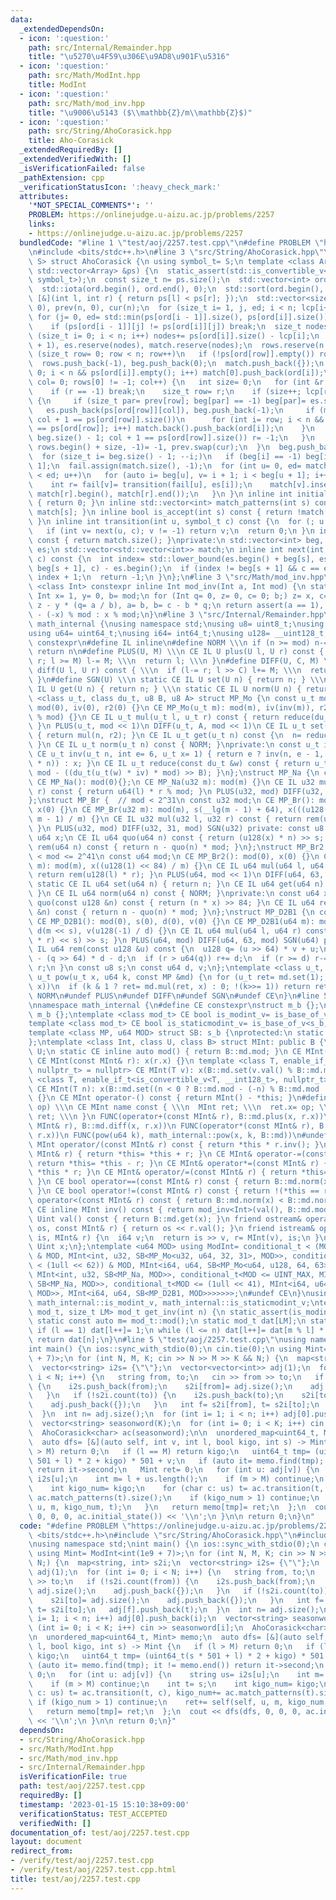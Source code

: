 ```yaml
---
data:
  _extendedDependsOn:
  - icon: ':question:'
    path: src/Internal/Remainder.hpp
    title: "\u5270\u4F59\u306E\u9AD8\u901F\u5316"
  - icon: ':question:'
    path: src/Math/ModInt.hpp
    title: ModInt
  - icon: ':question:'
    path: src/Math/mod_inv.hpp
    title: "\u9006\u5143 ($\\mathbb{Z}/m\\mathbb{Z}$)"
  - icon: ':question:'
    path: src/String/AhoCorasick.hpp
    title: Aho-Corasick
  _extendedRequiredBy: []
  _extendedVerifiedWith: []
  _isVerificationFailed: false
  _pathExtension: cpp
  _verificationStatusIcon: ':heavy_check_mark:'
  attributes:
    '*NOT_SPECIAL_COMMENTS*': ''
    PROBLEM: https://onlinejudge.u-aizu.ac.jp/problems/2257
    links:
    - https://onlinejudge.u-aizu.ac.jp/problems/2257
  bundledCode: "#line 1 \"test/aoj/2257.test.cpp\"\n#define PROBLEM \"https://onlinejudge.u-aizu.ac.jp/problems/2257\"\
    \n#include <bits/stdc++.h>\n#line 3 \"src/String/AhoCorasick.hpp\"\ntemplate <typename\
    \ S> struct AhoCorasick {\n using symbol_t= S;\n template <class Array> AhoCorasick(const\
    \ std::vector<Array> &ps) {\n  static_assert(std::is_convertible_v<decltype(ps[0][0]),\
    \ symbol_t>);\n  const size_t n= ps.size();\n  std::vector<int> ord(n), rows;\n\
    \  std::iota(ord.begin(), ord.end(), 0);\n  std::sort(ord.begin(), ord.end(),\
    \ [&](int l, int r) { return ps[l] < ps[r]; });\n  std::vector<size_t> lcp(n,\
    \ 0), prev(n, 0), cur(n);\n  for (size_t i= 1, j, ed; i < n; lcp[i++]= j)\n  \
    \ for (j= 0, ed= std::min(ps[ord[i - 1]].size(), ps[ord[i]].size()); j < ed; j++)\n\
    \    if (ps[ord[i - 1]][j] != ps[ord[i]][j]) break;\n  size_t nodes= 1;\n  for\
    \ (size_t i= 0; i < n; i++) nodes+= ps[ord[i]].size() - lcp[i];\n  beg.reserve(nodes\
    \ + 1), es.reserve(nodes), match.reserve(nodes);\n  rows.reserve(n + 1);\n  for\
    \ (size_t row= 0; row < n; row++)\n   if (!ps[ord[row]].empty()) rows.push_back(row);\n\
    \  rows.push_back(-1), beg.push_back(0);\n  match.push_back({});\n  for (int i=\
    \ 0; i < n && ps[ord[i]].empty(); i++) match[0].push_back(ord[i]);\n  for (size_t\
    \ col= 0; rows[0] != -1; col++) {\n   int size= 0;\n   for (int &r: rows) {\n\
    \    if (r == -1) break;\n    size_t row= r;\n    if (size++; lcp[row] <= col)\
    \ {\n     if (size_t par= prev[row]; beg[par] == -1) beg[par]= es.size();\n  \
    \   es.push_back(ps[ord[row]][col]), beg.push_back(-1);\n     if (match.push_back({});\
    \ col + 1 == ps[ord[row]].size())\n      for (int i= row; i < n && ps[ord[i]]\
    \ == ps[ord[row]]; i++) match.back().push_back(ord[i]);\n    }\n    if (cur[row]=\
    \ beg.size() - 1; col + 1 == ps[ord[row]].size()) r= -1;\n   }\n   *std::remove(rows.begin(),\
    \ rows.begin() + size, -1)= -1, prev.swap(cur);\n  }\n  beg.push_back(es.size());\n\
    \  for (size_t i= beg.size() - 1; --i;)\n   if (beg[i] == -1) beg[i]= beg[i +\
    \ 1];\n  fail.assign(match.size(), -1);\n  for (int u= 0, ed= match.size(); u\
    \ < ed; u++)\n   for (auto i= beg[u], v= i + 1; i < beg[u + 1]; i++, v++) {\n\
    \    int r= fail[v]= transition(fail[u], es[i]);\n    match[v].insert(match[v].end(),\
    \ match[r].begin(), match[r].end());\n   }\n }\n inline int initial_state() const\
    \ { return 0; }\n inline std::vector<int> match_patterns(int s) const { return\
    \ match[s]; }\n inline bool is_accept(int s) const { return !match[s].empty();\
    \ }\n inline int transition(int u, symbol_t c) const {\n  for (; u >= 0; u= fail[u])\n\
    \   if (int v= next(u, c); v != -1) return v;\n  return 0;\n }\n inline int state_size()\
    \ const { return match.size(); }\nprivate:\n std::vector<int> beg, fail;\n std::vector<symbol_t>\
    \ es;\n std::vector<std::vector<int>> match;\n inline int next(int s, symbol_t\
    \ c) const {\n  int index= std::lower_bound(es.begin() + beg[s], es.begin() +\
    \ beg[s + 1], c) - es.begin();\n  if (index != beg[s + 1] && c == es[index]) return\
    \ index + 1;\n  return -1;\n }\n};\n#line 3 \"src/Math/mod_inv.hpp\"\ntemplate\
    \ <class Int> constexpr inline Int mod_inv(Int a, Int mod) {\n static_assert(std::is_signed_v<Int>);\n\
    \ Int x= 1, y= 0, b= mod;\n for (Int q= 0, z= 0, c= 0; b;) z= x, c= a, x= y, y=\
    \ z - y * (q= a / b), a= b, b= c - b * q;\n return assert(a == 1), x < 0 ? mod\
    \ - (-x) % mod : x % mod;\n}\n#line 3 \"src/Internal/Remainder.hpp\"\nnamespace\
    \ math_internal {\nusing namespace std;\nusing u8= uint8_t;\nusing u32= uint32_t;\n\
    using u64= uint64_t;\nusing i64= int64_t;\nusing u128= __uint128_t;\n#define CE\
    \ constexpr\n#define IL inline\n#define NORM \\\n if (n >= mod) n-= mod; \\\n\
    \ return n\n#define PLUS(U, M) \\\n CE IL U plus(U l, U r) const { \\\n  if (l+=\
    \ r; l >= M) l-= M; \\\n  return l; \\\n }\n#define DIFF(U, C, M) \\\n CE IL U\
    \ diff(U l, U r) const { \\\n  if (l-= r; l >> C) l+= M; \\\n  return l; \\\n\
    \ }\n#define SGN(U) \\\n static CE IL U set(U n) { return n; } \\\n static CE\
    \ IL U get(U n) { return n; } \\\n static CE IL U norm(U n) { return n; }\ntemplate\
    \ <class u_t, class du_t, u8 B, u8 A> struct MP_Mo {\n const u_t mod;\n CE MP_Mo():\
    \ mod(0), iv(0), r2(0) {}\n CE MP_Mo(u_t m): mod(m), iv(inv(m)), r2(-du_t(mod)\
    \ % mod) {}\n CE IL u_t mul(u_t l, u_t r) const { return reduce(du_t(l) * r);\
    \ }\n PLUS(u_t, mod << 1)\n DIFF(u_t, A, mod << 1)\n CE IL u_t set(u_t n) const\
    \ { return mul(n, r2); }\n CE IL u_t get(u_t n) const {\n  n= reduce(n);\n  NORM;\n\
    \ }\n CE IL u_t norm(u_t n) const { NORM; }\nprivate:\n const u_t iv, r2;\n static\
    \ CE u_t inv(u_t n, int e= 6, u_t x= 1) { return e ? inv(n, e - 1, x * (2 - x\
    \ * n)) : x; }\n CE IL u_t reduce(const du_t &w) const { return u_t(w >> B) +\
    \ mod - ((du_t(u_t(w) * iv) * mod) >> B); }\n};\nstruct MP_Na {\n const u32 mod;\n\
    \ CE MP_Na(): mod(0){};\n CE MP_Na(u32 m): mod(m) {}\n CE IL u32 mul(u32 l, u32\
    \ r) const { return u64(l) * r % mod; }\n PLUS(u32, mod) DIFF(u32, 31, mod) SGN(u32)\n\
    };\nstruct MP_Br {  // mod < 2^31\n const u32 mod;\n CE MP_Br(): mod(0), s(0),\
    \ x(0) {}\n CE MP_Br(u32 m): mod(m), s(__lg(m - 1) + 64), x(((u128(1) << s) +\
    \ m - 1) / m) {}\n CE IL u32 mul(u32 l, u32 r) const { return rem(u64(l) * r);\
    \ }\n PLUS(u32, mod) DIFF(u32, 31, mod) SGN(u32) private: const u8 s;\n const\
    \ u64 x;\n CE IL u64 quo(u64 n) const { return (u128(x) * n) >> s; }\n CE IL u32\
    \ rem(u64 n) const { return n - quo(n) * mod; }\n};\nstruct MP_Br2 {  // 2^20\
    \ < mod <= 2^41\n const u64 mod;\n CE MP_Br2(): mod(0), x(0) {}\n CE MP_Br2(u64\
    \ m): mod(m), x((u128(1) << 84) / m) {}\n CE IL u64 mul(u64 l, u64 r) const {\
    \ return rem(u128(l) * r); }\n PLUS(u64, mod << 1)\n DIFF(u64, 63, mod << 1)\n\
    \ static CE IL u64 set(u64 n) { return n; }\n CE IL u64 get(u64 n) const { NORM;\
    \ }\n CE IL u64 norm(u64 n) const { NORM; }\nprivate:\n const u64 x;\n CE IL u128\
    \ quo(const u128 &n) const { return (n * x) >> 84; }\n CE IL u64 rem(const u128\
    \ &n) const { return n - quo(n) * mod; }\n};\nstruct MP_D2B1 {\n const u64 mod;\n\
    \ CE MP_D2B1(): mod(0), s(0), d(0), v(0) {}\n CE MP_D2B1(u64 m): mod(m), s(__builtin_clzll(m)),\
    \ d(m << s), v(u128(-1) / d) {}\n CE IL u64 mul(u64 l, u64 r) const { return rem((u128(l)\
    \ * r) << s) >> s; }\n PLUS(u64, mod) DIFF(u64, 63, mod) SGN(u64) private: CE\
    \ IL u64 rem(const u128 &u) const {\n  u128 q= (u >> 64) * v + u;\n  u64 r= u64(u)\
    \ - (q >> 64) * d - d;\n  if (r > u64(q)) r+= d;\n  if (r >= d) r-= d;\n  return\
    \ r;\n }\n const u8 s;\n const u64 d, v;\n};\ntemplate <class u_t, class MP> CE\
    \ u_t pow(u_t x, u64 k, const MP &md) {\n for (u_t ret= md.set(1);; x= md.mul(x,\
    \ x))\n  if (k & 1 ? ret= md.mul(ret, x) : 0; !(k>>= 1)) return ret;\n}\n#undef\
    \ NORM\n#undef PLUS\n#undef DIFF\n#undef SGN\n#undef CE\n}\n#line 5 \"src/Math/ModInt.hpp\"\
    \nnamespace math_internal {\n#define CE constexpr\nstruct m_b {};\nstruct s_b:\
    \ m_b {};\ntemplate <class mod_t> CE bool is_modint_v= is_base_of_v<m_b, mod_t>;\n\
    template <class mod_t> CE bool is_staticmodint_v= is_base_of_v<s_b, mod_t>;\n\
    template <class MP, u64 MOD> struct SB: s_b {\nprotected:\n static CE MP md= MP(MOD);\n\
    };\ntemplate <class Int, class U, class B> struct MInt: public B {\n using Uint=\
    \ U;\n static CE inline auto mod() { return B::md.mod; }\n CE MInt(): x(0) {}\n\
    \ CE MInt(const MInt& r): x(r.x) {}\n template <class T, enable_if_t<is_modint_v<T>,\
    \ nullptr_t> = nullptr> CE MInt(T v): x(B::md.set(v.val() % B::md.mod)) {}\n template\
    \ <class T, enable_if_t<is_convertible_v<T, __int128_t>, nullptr_t> = nullptr>\
    \ CE MInt(T n): x(B::md.set((n < 0 ? B::md.mod - (-n) % B::md.mod : n % B::md.mod)))\
    \ {}\n CE MInt operator-() const { return MInt() - *this; }\n#define FUNC(name,\
    \ op) \\\n CE MInt name const { \\\n  MInt ret; \\\n  ret.x= op; \\\n  return\
    \ ret; \\\n }\n FUNC(operator+(const MInt& r), B::md.plus(x, r.x))\n FUNC(operator-(const\
    \ MInt& r), B::md.diff(x, r.x))\n FUNC(operator*(const MInt& r), B::md.mul(x,\
    \ r.x))\n FUNC(pow(u64 k), math_internal::pow(x, k, B::md))\n#undef FUNC\n CE\
    \ MInt operator/(const MInt& r) const { return *this * r.inv(); }\n CE MInt& operator+=(const\
    \ MInt& r) { return *this= *this + r; }\n CE MInt& operator-=(const MInt& r) {\
    \ return *this= *this - r; }\n CE MInt& operator*=(const MInt& r) { return *this=\
    \ *this * r; }\n CE MInt& operator/=(const MInt& r) { return *this= *this / r;\
    \ }\n CE bool operator==(const MInt& r) const { return B::md.norm(x) == B::md.norm(r.x);\
    \ }\n CE bool operator!=(const MInt& r) const { return !(*this == r); }\n CE bool\
    \ operator<(const MInt& r) const { return B::md.norm(x) < B::md.norm(r.x); }\n\
    \ CE inline MInt inv() const { return mod_inv<Int>(val(), B::md.mod); }\n CE inline\
    \ Uint val() const { return B::md.get(x); }\n friend ostream& operator<<(ostream&\
    \ os, const MInt& r) { return os << r.val(); }\n friend istream& operator>>(istream&\
    \ is, MInt& r) {\n  i64 v;\n  return is >> v, r= MInt(v), is;\n }\nprivate:\n\
    \ Uint x;\n};\ntemplate <u64 MOD> using ModInt= conditional_t < (MOD < (1 << 30))\
    \ & MOD, MInt<int, u32, SB<MP_Mo<u32, u64, 32, 31>, MOD>>, conditional_t<(MOD\
    \ < (1ull << 62)) & MOD, MInt<i64, u64, SB<MP_Mo<u64, u128, 64, 63>, MOD>>, conditional_t<MOD<INT_MAX,\
    \ MInt<int, u32, SB<MP_Na, MOD>>, conditional_t<MOD <= UINT_MAX, MInt<i64, u32,\
    \ SB<MP_Na, MOD>>, conditional_t<MOD <= (1ull << 41), MInt<i64, u64, SB<MP_Br2,\
    \ MOD>>, MInt<i64, u64, SB<MP_D2B1, MOD>>>>>>>;\n#undef CE\n}\nusing math_internal::ModInt,\
    \ math_internal::is_modint_v, math_internal::is_staticmodint_v;\ntemplate <class\
    \ mod_t, size_t LM> mod_t get_inv(int n) {\n static_assert(is_modint_v<mod_t>);\n\
    \ static const auto m= mod_t::mod();\n static mod_t dat[LM];\n static int l= 1;\n\
    \ if (l == 1) dat[l++]= 1;\n while (l <= n) dat[l++]= dat[m % l] * (m - m / l);\n\
    \ return dat[n];\n}\n#line 5 \"test/aoj/2257.test.cpp\"\nusing namespace std;\n\
    int main() {\n ios::sync_with_stdio(0);\n cin.tie(0);\n using Mint= ModInt<int(1e9\
    \ + 7)>;\n for (int N, M, K; cin >> N >> M >> K && N;) {\n  map<string, int> s2i;\n\
    \  vector<string> i2s= {\"\"};\n  vector<vector<int>> adj(1);\n  for (int i= 0;\
    \ i < N; i++) {\n   string from, to;\n   cin >> from >> to;\n   if (!s2i.count(from))\
    \ {\n    i2s.push_back(from);\n    s2i[from]= adj.size();\n    adj.push_back({});\n\
    \   }\n   if (!s2i.count(to)) {\n    i2s.push_back(to);\n    s2i[to]= adj.size();\n\
    \    adj.push_back({});\n   }\n   int f= s2i[from], t= s2i[to];\n   adj[f].push_back(t);\n\
    \  }\n  int n= adj.size();\n  for (int i= 1; i < n; i++) adj[0].push_back(i);\n\
    \  vector<string> seasonword(K);\n  for (int i= 0; i < K; i++) cin >> seasonword[i];\n\
    \  AhoCorasick<char> ac(seasonword);\n\n  unordered_map<uint64_t, Mint> memo;\n\
    \  auto dfs= [&](auto self, int v, int l, bool kigo, int s) -> Mint {\n   if (l\
    \ > M) return 0;\n   if (l == M) return kigo;\n   uint64_t tmp= (uint64_t(s *\
    \ 501 + l) * 2 + kigo) * 501 + v;\n   if (auto it= memo.find(tmp); it != memo.end())\
    \ return it->second;\n   Mint ret= 0;\n   for (int u: adj[v]) {\n    string us=\
    \ i2s[u];\n    int m= l + us.length();\n    if (m > M) continue;\n    int t= s;\n\
    \    int kigo_num= kigo;\n    for (char c: us) t= ac.transition(t, c), kigo_num+=\
    \ ac.match_patterns(t).size();\n    if (kigo_num > 1) continue;\n    ret+= self(self,\
    \ u, m, kigo_num, t);\n   }\n   return memo[tmp]= ret;\n  };\n  cout << dfs(dfs,\
    \ 0, 0, 0, ac.initial_state()) << '\\n';\n }\n\n return 0;\n}\n"
  code: "#define PROBLEM \"https://onlinejudge.u-aizu.ac.jp/problems/2257\"\n#include\
    \ <bits/stdc++.h>\n#include \"src/String/AhoCorasick.hpp\"\n#include \"src/Math/ModInt.hpp\"\
    \nusing namespace std;\nint main() {\n ios::sync_with_stdio(0);\n cin.tie(0);\n\
    \ using Mint= ModInt<int(1e9 + 7)>;\n for (int N, M, K; cin >> N >> M >> K &&\
    \ N;) {\n  map<string, int> s2i;\n  vector<string> i2s= {\"\"};\n  vector<vector<int>>\
    \ adj(1);\n  for (int i= 0; i < N; i++) {\n   string from, to;\n   cin >> from\
    \ >> to;\n   if (!s2i.count(from)) {\n    i2s.push_back(from);\n    s2i[from]=\
    \ adj.size();\n    adj.push_back({});\n   }\n   if (!s2i.count(to)) {\n    i2s.push_back(to);\n\
    \    s2i[to]= adj.size();\n    adj.push_back({});\n   }\n   int f= s2i[from],\
    \ t= s2i[to];\n   adj[f].push_back(t);\n  }\n  int n= adj.size();\n  for (int\
    \ i= 1; i < n; i++) adj[0].push_back(i);\n  vector<string> seasonword(K);\n  for\
    \ (int i= 0; i < K; i++) cin >> seasonword[i];\n  AhoCorasick<char> ac(seasonword);\n\
    \n  unordered_map<uint64_t, Mint> memo;\n  auto dfs= [&](auto self, int v, int\
    \ l, bool kigo, int s) -> Mint {\n   if (l > M) return 0;\n   if (l == M) return\
    \ kigo;\n   uint64_t tmp= (uint64_t(s * 501 + l) * 2 + kigo) * 501 + v;\n   if\
    \ (auto it= memo.find(tmp); it != memo.end()) return it->second;\n   Mint ret=\
    \ 0;\n   for (int u: adj[v]) {\n    string us= i2s[u];\n    int m= l + us.length();\n\
    \    if (m > M) continue;\n    int t= s;\n    int kigo_num= kigo;\n    for (char\
    \ c: us) t= ac.transition(t, c), kigo_num+= ac.match_patterns(t).size();\n   \
    \ if (kigo_num > 1) continue;\n    ret+= self(self, u, m, kigo_num, t);\n   }\n\
    \   return memo[tmp]= ret;\n  };\n  cout << dfs(dfs, 0, 0, 0, ac.initial_state())\
    \ << '\\n';\n }\n\n return 0;\n}"
  dependsOn:
  - src/String/AhoCorasick.hpp
  - src/Math/ModInt.hpp
  - src/Math/mod_inv.hpp
  - src/Internal/Remainder.hpp
  isVerificationFile: true
  path: test/aoj/2257.test.cpp
  requiredBy: []
  timestamp: '2023-01-15 15:10:38+09:00'
  verificationStatus: TEST_ACCEPTED
  verifiedWith: []
documentation_of: test/aoj/2257.test.cpp
layout: document
redirect_from:
- /verify/test/aoj/2257.test.cpp
- /verify/test/aoj/2257.test.cpp.html
title: test/aoj/2257.test.cpp
---
```


